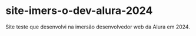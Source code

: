 # site-imers-o-dev-alura-2024
Site teste que desenvolvi na imersão desenvolvedor web da Alura em 2024.
